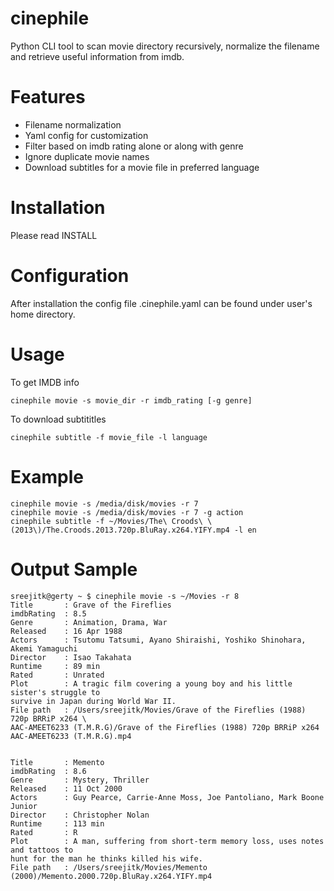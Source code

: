 cinephile
=========

Python CLI tool to scan movie directory recursively, normalize the filename and retrieve useful information from imdb.

Features
========

* Filename normalization
* Yaml config for customization
* Filter based on imdb rating alone or along with genre
* Ignore duplicate movie names
* Download subtitles for a movie file in preferred language

Installation
============

Please read INSTALL

Configuration
=============

After installation the config file .cinephile.yaml can be found under user's home directory.

Usage
=====

To get IMDB info

    cinephile movie -s movie_dir -r imdb_rating [-g genre]

To download subtititles

    cinephile subtitle -f movie_file -l language

Example
=======

    cinephile movie -s /media/disk/movies -r 7
    cinephile movie -s /media/disk/movies -r 7 -g action
    cinephile subtitle -f ~/Movies/The\ Croods\ \(2013\)/The.Croods.2013.720p.BluRay.x264.YIFY.mp4 -l en

Output Sample
=============

    sreejitk@gerty ~ $ cinephile movie -s ~/Movies -r 8
    Title       : Grave of the Fireflies
    imdbRating  : 8.5
    Genre       : Animation, Drama, War
    Released    : 16 Apr 1988
    Actors      : Tsutomu Tatsumi, Ayano Shiraishi, Yoshiko Shinohara, Akemi Yamaguchi
    Director    : Isao Takahata
    Runtime     : 89 min
    Rated       : Unrated
    Plot        : A tragic film covering a young boy and his little sister's struggle to
    survive in Japan during World War II.
    File path   : /Users/sreejitk/Movies/Grave of the Fireflies (1988) 720p BRRiP x264 \
    AAC-AMEET6233 (T.M.R.G)/Grave of the Fireflies (1988) 720p BRRiP x264 AAC-AMEET6233 (T.M.R.G).mp4


    Title       : Memento
    imdbRating  : 8.6
    Genre       : Mystery, Thriller
    Released    : 11 Oct 2000
    Actors      : Guy Pearce, Carrie-Anne Moss, Joe Pantoliano, Mark Boone Junior
    Director    : Christopher Nolan
    Runtime     : 113 min
    Rated       : R
    Plot        : A man, suffering from short-term memory loss, uses notes and tattoos to
    hunt for the man he thinks killed his wife.
    File path   : /Users/sreejitk/Movies/Memento (2000)/Memento.2000.720p.BluRay.x264.YIFY.mp4